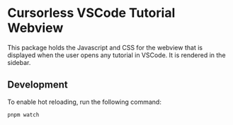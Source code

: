 # Cursorless VSCode Tutorial Webview

This package holds the Javascript and CSS for the webview that is displayed when
the user opens any tutorial in VSCode. It is rendered in the sidebar.

## Development

To enable hot reloading, run the following command:

```bash
pnpm watch
```
